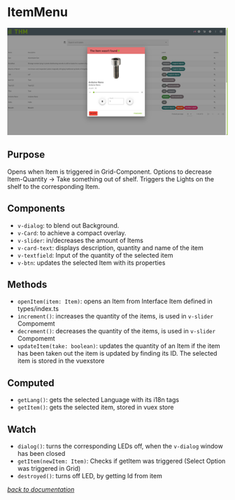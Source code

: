 # ItemMenu
![picture of itemMenu](../pictures/itemMenu.png)

## Purpose
Opens when Item is triggered in Grid-Component.
Options to decrease Item-Quantity -> Take something out of shelf.
Triggers the Lights on the shelf to the corresponding Item.

## Components
- `v-dialog`: to blend out Background.
- `v-Card`: to achieve a compact overlay.
- `v-slider`: in/decreases the amount of Items
- `v-card-text`: displays description, quantity and name of the item 
- `v-textfield`: Input of the quantity of the selected item
- `v-btn`: updates the selected Item with its properties

## Methods
- `openItem(item: Item)`: opens an Item from Interface Item defined in types/index.ts 
- `increment()`: increases the quantity of the items, is used in `v-slider` Compomemt
- `decrement()`: decreases the quantity of the items, is used in `v-slider` Compomemt
- `updateItem(take: boolean)`:  updates the quantity of an Item if the item has been taken out
  the item is updated by finding its ID. The selected item is stored in the vuexstore
## Computed
- `getLang()`: gets the selected Language with its i18n tags
- `getItem()`: gets the selected item, stored in vuex store
## Watch
- `dialog()`: turns the corresponding LEDs off, when the `v-dialog` window has been closed
- `getItem(newItem: Item)`: Checks if getItem was triggered (Select Option was triggered in Grid)
- `destroyed()`: turns off LED, by getting Id from item

[_back to documentation_](../)

